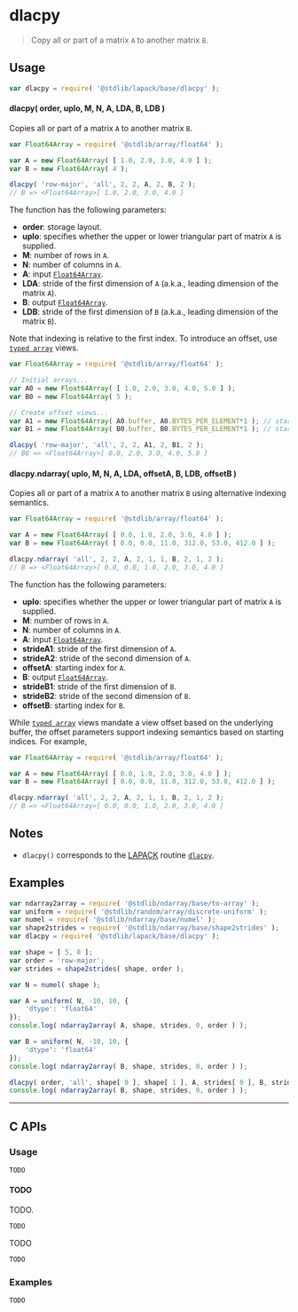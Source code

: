 <!--

@license Apache-2.0

Copyright (c) 2024 The Stdlib Authors.

Licensed under the Apache License, Version 2.0 (the "License");
you may not use this file except in compliance with the License.
You may obtain a copy of the License at

   http://www.apache.org/licenses/LICENSE-2.0

Unless required by applicable law or agreed to in writing, software
distributed under the License is distributed on an "AS IS" BASIS,
WITHOUT WARRANTIES OR CONDITIONS OF ANY KIND, either express or implied.
See the License for the specific language governing permissions and
limitations under the License.

-->

# dlacpy

> Copy all or part of a matrix `A` to another matrix `B`.

<section class = "usage">

## Usage

```javascript
var dlacpy = require( '@stdlib/lapack/base/dlacpy' );
```

#### dlacpy( order, uplo, M, N, A, LDA, B, LDB )

Copies all or part of a matrix `A` to another matrix `B`.

```javascript
var Float64Array = require( '@stdlib/array/float64' );

var A = new Float64Array( [ 1.0, 2.0, 3.0, 4.0 ] );
var B = new Float64Array( 4 );

dlacpy( 'row-major', 'all', 2, 2, A, 2, B, 2 );
// B => <Float64Array>[ 1.0, 2.0, 3.0, 4.0 ]
```

The function has the following parameters:

-   **order**: storage layout.
-   **uplo**: specifies whether the upper or lower triangular part of matrix `A` is supplied.
-   **M**: number of rows in `A`.
-   **N**: number of columns in `A`.
-   **A**: input [`Float64Array`][mdn-float64array].
-   **LDA**: stride of the first dimension of `A` (a.k.a., leading dimension of the matrix `A`).
-   **B**: output [`Float64Array`][mdn-float64array].
-   **LDB**: stride of the first dimension of `B` (a.k.a., leading dimension of the matrix `B`).

Note that indexing is relative to the first index. To introduce an offset, use [`typed array`][mdn-typed-array] views.

<!-- eslint-disable stdlib/capitalized-comments -->

```javascript
var Float64Array = require( '@stdlib/array/float64' );

// Initial arrays...
var A0 = new Float64Array( [ 1.0, 2.0, 3.0, 4.0, 5.0 ] );
var B0 = new Float64Array( 5 );

// Create offset views...
var A1 = new Float64Array( A0.buffer, A0.BYTES_PER_ELEMENT*1 ); // start at 1st element
var B1 = new Float64Array( B0.buffer, B0.BYTES_PER_ELEMENT*1 ); // start at 1st element

dlacpy( 'row-major', 'all', 2, 2, A1, 2, B1, 2 );
// B0 => <Float64Array>[ 0.0, 2.0, 3.0, 4.0, 5.0 ]
```

#### dlacpy.ndarray( uplo, M, N, A, LDA, offsetA, B, LDB, offsetB )

Copies all or part of a matrix `A` to another matrix `B` using alternative indexing semantics.

```javascript
var Float64Array = require( '@stdlib/array/float64' );

var A = new Float64Array( [ 0.0, 1.0, 2.0, 3.0, 4.0 ] );
var B = new Float64Array( [ 0.0, 0.0, 11.0, 312.0, 53.0, 412.0 ] );

dlacpy.ndarray( 'all', 2, 2, A, 2, 1, 1, B, 2, 1, 2 );
// B => <Float64Array>[ 0.0, 0.0, 1.0, 2.0, 3.0, 4.0 ]
```

The function has the following parameters:

-   **uplo**: specifies whether the upper or lower triangular part of matrix `A` is supplied.
-   **M**: number of rows in `A`.
-   **N**: number of columns in `A`.
-   **A**: input [`Float64Array`][mdn-float64array].
-   **strideA1**: stride of the first dimension of `A`.
-   **strideA2**: stride of the second dimension of `A`.
-   **offsetA**: starting index for `A`.
-   **B**: output [`Float64Array`][mdn-float64array].
-   **strideB1**: stride of the first dimension of `B`.
-   **strideB2**: stride of the second dimension of `B`.
-   **offsetB**: starting index for `B`.

While [`typed array`][mdn-typed-array] views mandate a view offset based on the underlying buffer, the offset parameters support indexing semantics based on starting indices. For example,

```javascript
var Float64Array = require( '@stdlib/array/float64' );

var A = new Float64Array( [ 0.0, 1.0, 2.0, 3.0, 4.0 ] );
var B = new Float64Array( [ 0.0, 0.0, 11.0, 312.0, 53.0, 412.0 ] );

dlacpy.ndarray( 'all', 2, 2, A, 2, 1, 1, B, 2, 1, 2 );
// B => <Float64Array>[ 0.0, 0.0, 1.0, 2.0, 3.0, 4.0 ]
```

</section>

<!-- /.usage -->

<section class="notes">

## Notes

-   `dlacpy()` corresponds to the [LAPACK][lapack] routine [`dlacpy`][dlacpy].

</section>

<!-- /.notes -->

<section class="examples">

## Examples

<!-- eslint no-undef: "error" -->

```javascript
var ndarray2array = require( '@stdlib/ndarray/base/to-array' );
var uniform = require( '@stdlib/random/array/discrete-uniform' );
var numel = require( '@stdlib/ndarray/base/numel' );
var shape2strides = require( '@stdlib/ndarray/base/shape2strides' );
var dlacpy = require( '@stdlib/lapack/base/dlacpy' );

var shape = [ 5, 8 ];
var order = 'row-major';
var strides = shape2strides( shape, order );

var N = numel( shape );

var A = uniform( N, -10, 10, {
    'dtype': 'float64'
});
console.log( ndarray2array( A, shape, strides, 0, order ) );

var B = uniform( N, -10, 10, {
    'dtype': 'float64'
});
console.log( ndarray2array( B, shape, strides, 0, order ) );

dlacpy( order, 'all', shape[ 0 ], shape[ 1 ], A, strides[ 0 ], B, strides[ 0 ] );
console.log( ndarray2array( B, shape, strides, 0, order ) );
```

</section>

<!-- /.examples -->

<!-- C interface documentation. -->

* * *

<section class="c">

## C APIs

<!-- Section to include introductory text. Make sure to keep an empty line after the intro `section` element and another before the `/section` close. -->

<section class="intro">

</section>

<!-- /.intro -->

<!-- C usage documentation. -->

<section class="usage">

### Usage

```c
TODO
```

#### TODO

TODO.

```c
TODO
```

TODO

```c
TODO
```

</section>

<!-- /.usage -->

<!-- C API usage notes. Make sure to keep an empty line after the `section` element and another before the `/section` close. -->

<section class="notes">

</section>

<!-- /.notes -->

<!-- C API usage examples. -->

<section class="examples">

### Examples

```c
TODO
```

</section>

<!-- /.examples -->

</section>

<!-- /.c -->

<!-- Section for related `stdlib` packages. Do not manually edit this section, as it is automatically populated. -->

<section class="related">

</section>

<!-- /.related -->

<!-- Section for all links. Make sure to keep an empty line after the `section` element and another before the `/section` close. -->

<section class="links">

[lapack]: https://www.netlib.org/lapack/explore-html/

[dlacpy]: https://www.netlib.org/lapack/explore-html/d0/d9e/group__lacpy_gaba7ee02955a93bf8af4a432c98734e65.html#gaba7ee02955a93bf8af4a432c98734e65

[mdn-float64array]: https://developer.mozilla.org/en-US/docs/Web/JavaScript/Reference/Global_Objects/Float64Array

[mdn-typed-array]: https://developer.mozilla.org/en-US/docs/Web/JavaScript/Reference/Global_Objects/TypedArray

</section>

<!-- /.links -->
